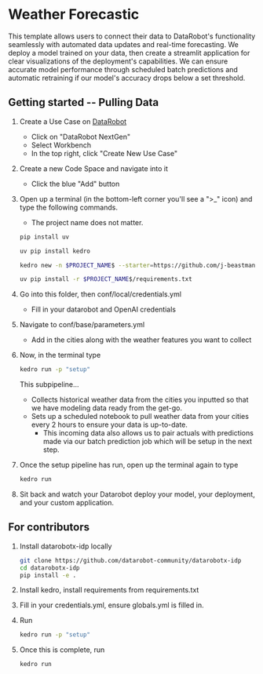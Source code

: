 # Weather Forecastic

This template allows users to connect their data to DataRobot's functionality seamlessly with automated data updates and real-time forecasting. We deploy a model trained on your data, then create a streamlit application for clear visualizations of the deployment's capabilities. We can ensure accurate model performance through scheduled batch predictions and automatic retraining if our model's accuracy drops below a set threshold.

## Getting started -- Pulling Data
1. Create a Use Case on [DataRobot](app.datarobot.com)
   - Click on "DataRobot NextGen"
   - Select Workbench
   - In the top right, click "Create New Use Case"

2. Create a new Code Space and navigate into it
   - Click the blue "Add" button

3. Open up a terminal (in the bottom-left corner you'll see a ">_" icon) and type the following commands.
   - The project name does not matter.
   ```bash
   pip install uv
   ```
   ```bash
   uv pip install kedro
   ```
   ```bash
   kedro new -n $PROJECT_NAME$ --starter=https://github.com/j-beastman/WeatherForecastic.git --checkout master
   ```
   ```bash
   uv pip install -r $PROJECT_NAME$/requirements.txt
   ```

4. Go into this folder, then conf/local/credentials.yml
   - Fill in your datarobot and OpenAI credentials

5. Navigate to conf/base/parameters.yml
   - Add in the cities along with the weather features you want to collect

6. Now, in the terminal type 
   ```bash
   kedro run -p "setup"
   ```
   This subpipeline...
   - Collects historical weather data from the cities you inputted so that we have modeling data ready from the get-go.
   - Sets up a scheduled notebook to pull weather data from your cities every 2 hours to ensure your data is up-to-date.
      - This incoming data also allows us to pair actuals with predictions made via our batch prediction job which will be setup in the next step.

7. Once the setup pipeline has run, open up the terminal again to type
   ```bash
   kedro run
   ```

8. Sit back and watch your Datarobot deploy your model, your deployment, and your custom application. 

## For contributors

1. Install datarobotx-idp locally
   ```bash
   git clone https://github.com/datarobot-community/datarobotx-idp
   cd datarobotx-idp
   pip install -e .
   ```

2. Install kedro, install requirements from requirements.txt

3. Fill in your credentials.yml, ensure globals.yml is filled in.

4. Run
   ```bash
   kedro run -p "setup"
   ```

5. Once this is complete, run 
   ```bash
   kedro run
   ```
